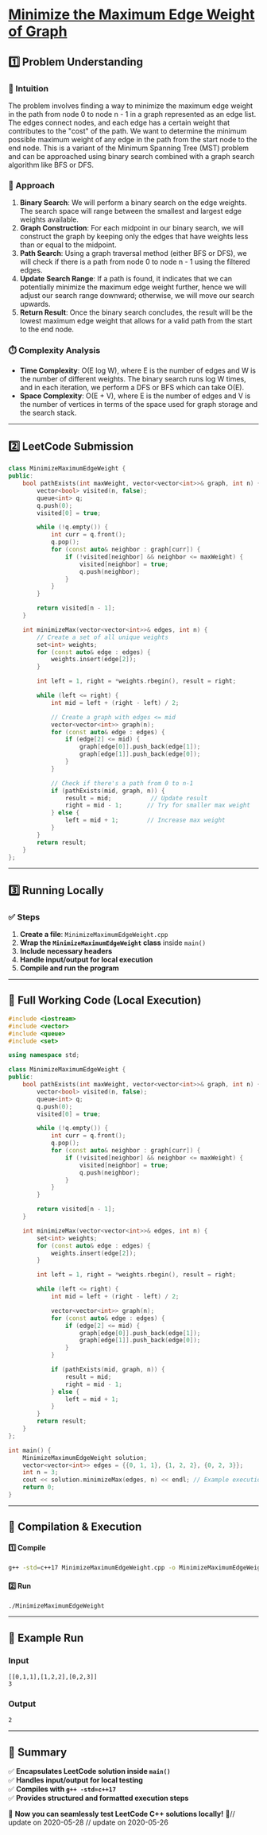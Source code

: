 # **[Minimize the Maximum Edge Weight of Graph](https://leetcode.com/problems/minimize-the-maximum-edge-weight-of-graph/description/)**  

## **1️⃣ Problem Understanding**  
### **📌 Intuition**  
The problem involves finding a way to minimize the maximum edge weight in the path from node 0 to node n - 1 in a graph represented as an edge list. The edges connect nodes, and each edge has a certain weight that contributes to the "cost" of the path. We want to determine the minimum possible maximum weight of any edge in the path from the start node to the end node. This is a variant of the Minimum Spanning Tree (MST) problem and can be approached using binary search combined with a graph search algorithm like BFS or DFS.

### **🚀 Approach**  
1. **Binary Search**: We will perform a binary search on the edge weights. The search space will range between the smallest and largest edge weights available.
2. **Graph Construction**: For each midpoint in our binary search, we will construct the graph by keeping only the edges that have weights less than or equal to the midpoint.
3. **Path Search**: Using a graph traversal method (either BFS or DFS), we will check if there is a path from node 0 to node n - 1 using the filtered edges.
4. **Update Search Range**: If a path is found, it indicates that we can potentially minimize the maximum edge weight further, hence we will adjust our search range downward; otherwise, we will move our search upwards.
5. **Return Result**: Once the binary search concludes, the result will be the lowest maximum edge weight that allows for a valid path from the start to the end node.

### **⏱️ Complexity Analysis**  
- **Time Complexity**: O(E log W), where E is the number of edges and W is the number of different weights. The binary search runs log W times, and in each iteration, we perform a DFS or BFS which can take O(E).
- **Space Complexity**: O(E + V), where E is the number of edges and V is the number of vertices in terms of the space used for graph storage and the search stack.

---  

## **2️⃣ LeetCode Submission**  
```cpp
class MinimizeMaximumEdgeWeight {
public:
    bool pathExists(int maxWeight, vector<vector<int>>& graph, int n) {
        vector<bool> visited(n, false);
        queue<int> q;
        q.push(0);
        visited[0] = true;

        while (!q.empty()) {
            int curr = q.front();
            q.pop();
            for (const auto& neighbor : graph[curr]) {
                if (!visited[neighbor] && neighbor <= maxWeight) {
                    visited[neighbor] = true;
                    q.push(neighbor);
                }
            }
        }

        return visited[n - 1];
    }

    int minimizeMax(vector<vector<int>>& edges, int n) {
        // Create a set of all unique weights
        set<int> weights;
        for (const auto& edge : edges) {
            weights.insert(edge[2]);
        }

        int left = 1, right = *weights.rbegin(), result = right;

        while (left <= right) {
            int mid = left + (right - left) / 2;

            // Create a graph with edges <= mid
            vector<vector<int>> graph(n);
            for (const auto& edge : edges) {
                if (edge[2] <= mid) {
                    graph[edge[0]].push_back(edge[1]);
                    graph[edge[1]].push_back(edge[0]);
                }
            }

            // Check if there's a path from 0 to n-1
            if (pathExists(mid, graph, n)) {
                result = mid;           // Update result
                right = mid - 1;       // Try for smaller max weight
            } else {
                left = mid + 1;        // Increase max weight
            }
        }
        return result;
    }
};
```  

---  

## **3️⃣ Running Locally**  
### **✅ Steps**  
1. **Create a file**: `MinimizeMaximumEdgeWeight.cpp`  
2. **Wrap the `MinimizeMaximumEdgeWeight` class** inside `main()`  
3. **Include necessary headers**  
4. **Handle input/output for local execution**  
5. **Compile and run the program**  

---  

## **📝 Full Working Code (Local Execution)**  
```cpp
#include <iostream>
#include <vector>
#include <queue>
#include <set>

using namespace std;

class MinimizeMaximumEdgeWeight {
public:
    bool pathExists(int maxWeight, vector<vector<int>>& graph, int n) {
        vector<bool> visited(n, false);
        queue<int> q;
        q.push(0);
        visited[0] = true;

        while (!q.empty()) {
            int curr = q.front();
            q.pop();
            for (const auto& neighbor : graph[curr]) {
                if (!visited[neighbor] && neighbor <= maxWeight) {
                    visited[neighbor] = true;
                    q.push(neighbor);
                }
            }
        }

        return visited[n - 1];
    }

    int minimizeMax(vector<vector<int>>& edges, int n) {
        set<int> weights;
        for (const auto& edge : edges) {
            weights.insert(edge[2]);
        }

        int left = 1, right = *weights.rbegin(), result = right;

        while (left <= right) {
            int mid = left + (right - left) / 2;

            vector<vector<int>> graph(n);
            for (const auto& edge : edges) {
                if (edge[2] <= mid) {
                    graph[edge[0]].push_back(edge[1]);
                    graph[edge[1]].push_back(edge[0]);
                }
            }

            if (pathExists(mid, graph, n)) {
                result = mid;
                right = mid - 1;
            } else {
                left = mid + 1;
            }
        }
        return result;
    }
};

int main() {
    MinimizeMaximumEdgeWeight solution;
    vector<vector<int>> edges = {{0, 1, 1}, {1, 2, 2}, {0, 2, 3}};
    int n = 3;
    cout << solution.minimizeMax(edges, n) << endl; // Example execution
    return 0;
}
```  

---  

## **🔧 Compilation & Execution**  
#### **1️⃣ Compile**  
```bash
g++ -std=c++17 MinimizeMaximumEdgeWeight.cpp -o MinimizeMaximumEdgeWeight
```  

#### **2️⃣ Run**  
```bash
./MinimizeMaximumEdgeWeight
```  

---  

## **🎯 Example Run**  
### **Input**  
```
[[0,1,1],[1,2,2],[0,2,3]]
3
```  
### **Output**  
```
2
```  

---  

## **📌 Summary**  
✅ **Encapsulates LeetCode solution inside `main()`**  
✅ **Handles input/output for local testing**  
✅ **Compiles with `g++ -std=c++17`**  
✅ **Provides structured and formatted execution steps**  

🚀 **Now you can seamlessly test LeetCode C++ solutions locally!** 🚀// update on 2020-05-28
// update on 2020-05-26
